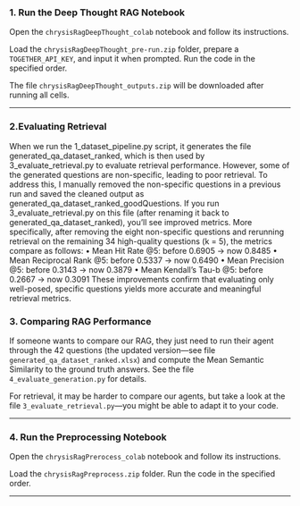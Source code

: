 ### 1. Run the Deep Thought RAG Notebook

Open the `chrysisRagDeepThought_colab` notebook and follow its instructions.

Load the `chrysisRagDeepThought_pre-run.zip` folder, prepare a `TOGETHER_API_KEY`, and input it when prompted. Run the code in the specified order.

The file `chrysisRagDeepThought_outputs.zip` will be downloaded after running all cells.

---


### 2.Evaluating Retrieval
When we run the 1_dataset_pipeline.py script, it generates the file generated_qa_dataset_ranked, which is then used by 3_evaluate_retrieval.py to evaluate retrieval performance. However, some of the generated questions are non-specific, leading to poor retrieval. To address this, I manually removed the non-specific questions in a previous run and saved the cleaned output as generated_qa_dataset_ranked_goodQuestions. If you run 3_evaluate_retrieval.py on this file (after renaming it back to generated_qa_dataset_ranked), you’ll see improved metrics.
More specifically, after removing the eight non-specific questions and rerunning retrieval on the remaining 34 high-quality questions (k = 5), the metrics compare as follows:
	• Mean Hit Rate @5: before 0.6905 → now 0.8485
	• Mean Reciprocal Rank @5: before 0.5337 → now 0.6490
	• Mean Precision @5: before 0.3143 → now 0.3879
	• Mean Kendall’s Tau-b @5: before 0.2667 → now 0.3091
These improvements confirm that evaluating only well-posed, specific questions yields more accurate and meaningful retrieval metrics.

### 3. Comparing RAG Performance

If someone wants to compare our RAG, they just need to run their agent through the 42 questions
(the updated version—see file `generated_qa_dataset_ranked.xlsx`)
and compute the Mean Semantic Similarity to the ground truth answers. See the file `4_evaluate_generation.py` for details.

For retrieval, it may be harder to compare our agents, but take a look at the file `3_evaluate_retrieval.py`—you might be able to adapt it to your code.

---

### 4. Run the Preprocessing Notebook

Open the `chrysisRagPrerocess_colab` notebook and follow its instructions.

Load the `chrysisRagPreprocess.zip` folder. Run the code in the specified order.

---
